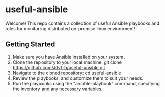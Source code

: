 # useful-ansible
Welcome! This repo contains a collection of useful Ansible playbooks and roles for monitoring distributed on-premise linux environment!

## Getting Started
1. Make sure you have Ansible installed on your system.
2. Clone the repository to your local machine: git clone https://github.com/J0v1-b/useful-ansible.git
3. Navigate to the cloned repository: cd useful-ansible
4. Review the playbooks, and customize them to suit your needs.
5. Run the playbooks using the "ansible-playbook" command, specifying the inventory and any necessary variables.


